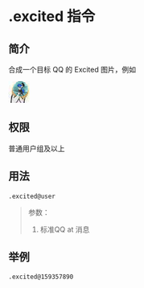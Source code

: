 # .excited 指令

## 简介

合成一个目标 QQ 的 Excited 图片，例如

![Excited](./../../img/excited.png)

## 权限

普通用户组及以上

## 用法

```QQ\_message
.excited@user
```

> 参数：
>
> 1. 标准QQ at 消息

## 举例

```QQ\_message
.excited@159357890
```
